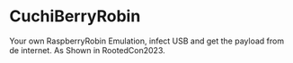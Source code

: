 # CuchiBerryRobin
Your own RaspberryRobin Emulation, infect USB and get the payload from de internet. As Shown in RootedCon2023.
